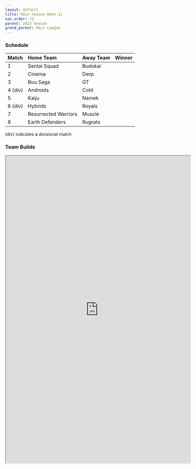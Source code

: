 ```yaml
---
layout: default
title: Main Season Week 11
nav_order: 15
parent: 2023 Season
grand_parent: Main League
---
```

### Schedule

| Match   | Home Team            | Away Team | Winner |
|:--------|:---------------------|:----------|:-------|
| 1       | Sentai Squad         | Budokai   |        |
| 2       | Cinema               | Derp      |        |
| 3       | Buu Saga             | GT        |        |
| 4 (div) | Androids             | Cold      |        |
| 5       | Kaiju                | Namek     |        |
| 6 (div) | Hybrids              | Royals    |        |
| 7       | Resurrected Warriors | Muscle    |        |
| 8       | Earth Defenders      | Rugrats   |        |

(div) indicates a divisional match

### Team Builds 

<iframe width=600 height=1000 scrolling="yes" src="https://docs.google.com/document/d/e/2PACX-1vTMBiscw4eDj02t2FXk9AvM88lgFKVTeu8_USXZK6Tq4xl7YU5J0xAunSzeJKD4cE6FaQpL_4myxtw9/pub?embedded=true"></iframe>